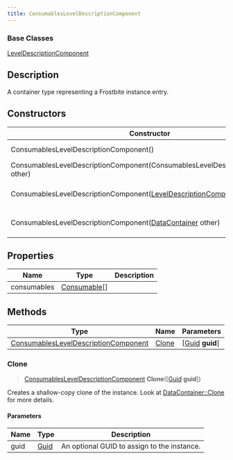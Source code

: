 ```yaml
---
title: ConsumablesLevelDescriptionComponent
---
```

### Base Classes

[LevelDescriptionComponent](/vext/ref/fb/leveldescriptioncomponent/)

## Description

A container type representing a Frostbite instance entry.

## Constructors

| Constructor                                                                                        | Description                                                                                                                                                        |
| -------------------------------------------------------------------------------------------------- | ------------------------------------------------------------------------------------------------------------------------------------------------------------------ |
| ConsumablesLevelDescriptionComponent()                                                             | Create a new instance of this container type.                                                                                                                      |
| ConsumablesLevelDescriptionComponent(ConsumablesLevelDescriptionComponent other)                   | Create a reference copy of an instance of the same type.                                                                                                           |
| ConsumablesLevelDescriptionComponent([LevelDescriptionComponent](/vext/ref/fb/leveldescriptioncomponent/) other) | Upcast an instance of type [LevelDescriptionComponent](/vext/ref/fb/leveldescriptioncomponent/) to [ConsumablesLevelDescriptionComponent](/vext/ref/fb/consumablesleveldescriptioncomponent/). |
| ConsumablesLevelDescriptionComponent([DataContainer](/vext/ref/shared/class/datacontainer) other)    | Upcast an instance of type [DataContainer](/vext/ref/shared/class/datacontainer) to [ConsumablesLevelDescriptionComponent](/vext/ref/fb/consumablesleveldescriptioncomponent/).    |

## Properties

| Name        | Type                         | Description |
| ----------- | ---------------------------- | ----------- |
| consumables | [Consumable](/vext/ref/fb/consumable/)\[\] |             |

## Methods

| Type                                                                         | Name            | Parameters                                     |
| ---------------------------------------------------------------------------- | --------------- | ---------------------------------------------- |
| [ConsumablesLevelDescriptionComponent](/vext/ref/fb/consumablesleveldescriptioncomponent/) | [Clone](#clone) | \[[Guid](/vext/ref/shared/class/guid) **guid**\] |

### Clone

> [ConsumablesLevelDescriptionComponent](/vext/ref/fb/consumablesleveldescriptioncomponent/) **Clone**(\[[Guid](/vext/ref/shared/class/guid) **guid**\])

Creates a shallow-copy clone of the instance. Look at [DataContainer::Clone](/vext/ref/shared/class/datacontainer#clone) for more details.

#### Parameters

| Name | Type         | Description                                 |
| ---- | ------------ | ------------------------------------------- |
| guid | [Guid](/vext/ref/shared/class/guid/) | An optional GUID to assign to the instance. |
